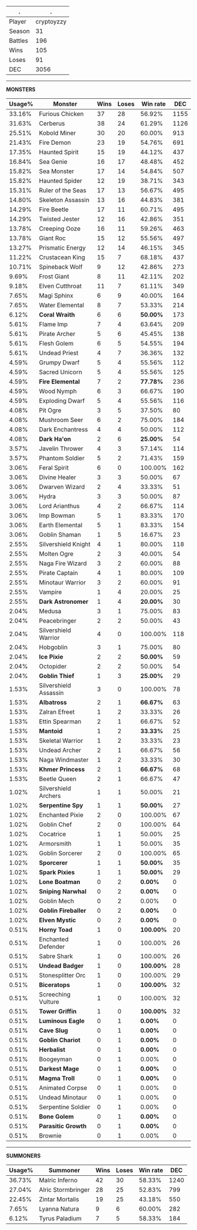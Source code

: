 .|.
|-|-
Player|cryptoyzzy
Season|31
Battles|196
Wins|105
Loses|91
DEC|3056

---
**MONSTERS**

Usage%|Monster|Wins|Loses|Win rate|DEC|
-|-|-|-|-|-|
33.16%|Furious Chicken|37|28|56.92%|1155|
31.63%|Cerberus|38|24|61.29%|1126|
25.51%|Kobold Miner|30|20|60.00%|913|
21.43%|Fire Demon|23|19|54.76%|691|
17.35%|Haunted Spirit|15|19|44.12%|437|
16.84%|Sea Genie|16|17|48.48%|452|
15.82%|Sea Monster|17|14|54.84%|507|
15.82%|Haunted Spider|12|19|38.71%|343|
15.31%|Ruler of the Seas|17|13|56.67%|495|
14.80%|Skeleton Assassin|13|16|44.83%|381|
14.29%|Fire Beetle|17|11|60.71%|495|
14.29%|Twisted Jester|12|16|42.86%|351|
13.78%|Creeping Ooze|16|11|59.26%|463|
13.78%|Giant Roc|15|12|55.56%|497|
13.27%|Prismatic Energy|12|14|46.15%|345|
11.22%|Crustacean King|15|7|68.18%|437|
10.71%|Spineback Wolf|9|12|42.86%|273|
9.69%|Frost Giant|8|11|42.11%|202|
9.18%|Elven Cutthroat|11|7|61.11%|349|
7.65%|Magi Sphinx|6|9|40.00%|164|
7.65%|Water Elemental|8|7|53.33%|214|
6.12%|**Coral Wraith**|6|6|**50.00%**|173|
5.61%|Flame Imp|7|4|63.64%|209|
5.61%|Pirate Archer|5|6|45.45%|138|
5.61%|Flesh Golem|6|5|54.55%|194|
5.61%|Undead Priest|4|7|36.36%|132|
4.59%|Grumpy Dwarf|5|4|55.56%|112|
4.59%|Sacred Unicorn|5|4|55.56%|125|
4.59%|**Fire Elemental**|7|2|**77.78%**|236|
4.59%|Wood Nymph|6|3|66.67%|190|
4.59%|Exploding Dwarf|5|4|55.56%|116|
4.08%|Pit Ogre|3|5|37.50%|80|
4.08%|Mushroom Seer|6|2|75.00%|184|
4.08%|Dark Enchantress|4|4|50.00%|112|
4.08%|**Dark Ha'on**|2|6|**25.00%**|54|
3.57%|Javelin Thrower|4|3|57.14%|114|
3.57%|Phantom Soldier|5|2|71.43%|159|
3.06%|Feral Spirit|6|0|100.00%|162|
3.06%|Divine Healer|3|3|50.00%|67|
3.06%|Dwarven Wizard|2|4|33.33%|51|
3.06%|Hydra|3|3|50.00%|87|
3.06%|Lord Arianthus|4|2|66.67%|114|
3.06%|Imp Bowman|5|1|83.33%|170|
3.06%|Earth Elemental|5|1|83.33%|154|
3.06%|Goblin Shaman|1|5|16.67%|23|
2.55%|Silvershield Knight|4|1|80.00%|118|
2.55%|Molten Ogre|2|3|40.00%|54|
2.55%|Naga Fire Wizard|3|2|60.00%|88|
2.55%|Pirate Captain|4|1|80.00%|109|
2.55%|Minotaur Warrior|3|2|60.00%|91|
2.55%|Vampire|1|4|20.00%|25|
2.55%|**Dark Astronomer**|1|4|**20.00%**|30|
2.04%|Medusa|3|1|75.00%|83|
2.04%|Peacebringer|2|2|50.00%|43|
2.04%|Silvershield Warrior|4|0|100.00%|118|
2.04%|Hobgoblin|3|1|75.00%|80|
2.04%|**Ice Pixie**|2|2|**50.00%**|59|
2.04%|Octopider|2|2|50.00%|54|
2.04%|**Goblin Thief**|1|3|**25.00%**|29|
1.53%|Silvershield Assassin|3|0|100.00%|78|
1.53%|**Albatross**|2|1|**66.67%**|63|
1.53%|Zalran Efreet|1|2|33.33%|26|
1.53%|Ettin Spearman|2|1|66.67%|52|
1.53%|**Mantoid**|1|2|**33.33%**|25|
1.53%|Skeletal Warrior|1|2|33.33%|23|
1.53%|Undead Archer|2|1|66.67%|56|
1.53%|Naga Windmaster|1|2|33.33%|30|
1.53%|**Khmer Princess**|2|1|**66.67%**|68|
1.53%|Beetle Queen|2|1|66.67%|47|
1.02%|Silvershield Archers|1|1|50.00%|21|
1.02%|**Serpentine Spy**|1|1|**50.00%**|27|
1.02%|Enchanted Pixie|2|0|100.00%|67|
1.02%|Goblin Chef|2|0|100.00%|64|
1.02%|Cocatrice|1|1|50.00%|25|
1.02%|Armorsmith|1|1|50.00%|35|
1.02%|Goblin Sorcerer|2|0|100.00%|65|
1.02%|**Sporcerer**|1|1|**50.00%**|35|
1.02%|**Spark Pixies**|1|1|**50.00%**|29|
1.02%|**Lone Boatman**|0|2|**0.00%**|0|
1.02%|**Sniping Narwhal**|0|2|**0.00%**|0|
1.02%|Goblin Mech|0|2|0.00%|0|
1.02%|**Goblin Fireballer**|0|2|**0.00%**|0|
1.02%|**Elven Mystic**|0|2|**0.00%**|0|
0.51%|**Horny Toad**|1|0|**100.00%**|20|
0.51%|Enchanted Defender|1|0|100.00%|26|
0.51%|Sabre Shark|1|0|100.00%|26|
0.51%|**Undead Badger**|1|0|**100.00%**|28|
0.51%|Stonesplitter Orc|1|0|100.00%|29|
0.51%|**Biceratops**|1|0|**100.00%**|32|
0.51%|Screeching Vulture|1|0|100.00%|32|
0.51%|**Tower Griffin**|1|0|**100.00%**|32|
0.51%|**Luminous Eagle**|0|1|**0.00%**|0|
0.51%|**Cave Slug**|0|1|**0.00%**|0|
0.51%|**Goblin Chariot**|0|1|**0.00%**|0|
0.51%|**Herbalist**|0|1|**0.00%**|0|
0.51%|Boogeyman|0|1|0.00%|0|
0.51%|**Darkest Mage**|0|1|**0.00%**|0|
0.51%|**Magma Troll**|0|1|**0.00%**|0|
0.51%|Animated Corpse|0|1|0.00%|0|
0.51%|Undead Minotaur|0|1|0.00%|0|
0.51%|Serpentine Soldier|0|1|0.00%|0|
0.51%|**Bone Golem**|0|1|**0.00%**|0|
0.51%|**Parasitic Growth**|0|1|**0.00%**|0|
0.51%|Brownie|0|1|0.00%|0|

---
**SUMMONERS**

Usage%|Summoner|Wins|Loses|Win rate|DEC|
-|-|-|-|-|-|
36.73%|Malric Inferno|42|30|58.33%|1240|
27.04%|Alric Stormbringer|28|25|52.83%|799|
22.45%|Zintar Mortalis|19|25|43.18%|550|
7.65%|Lyanna Natura|9|6|60.00%|282|
6.12%|Tyrus Paladium|7|5|58.33%|184|
